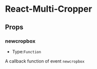 # React-Multi-Cropper


## Props

### newcropbox
- Type:`Function`  

A callback function of event `newcropbox`
